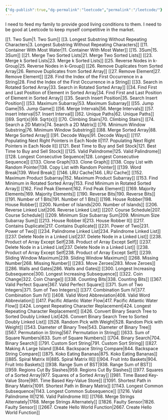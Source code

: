 ```yaml
---
{"dg-publish":true,"dg-permalink":"leetcode","permalink":"/leetcode/"}
---
```


I need to feed my family to provide good living conditions to them. I need to be good at Leetcode to keep myself competitive in the market.

[[1. Two Sum\|1. Two Sum]]
[[3. Longest Substring Without Repeating Characters\|3. Longest Substring Without Repeating Characters]]
[[11. Container With Most Water\|11. Container With Most Water]]
[[15. 3Sum\|15. 3Sum]]
[[21. Merge Two Sorted Lists\|21. Merge Two Sorted Lists]]
[[23. Merge k Sorted Lists\|23. Merge k Sorted Lists]]
[[25. Reverse Nodes in k-Group\|25. Reverse Nodes in k-Group]]
[[26. Remove Duplicates from Sorted Array\|26. Remove Duplicates from Sorted Array]]
[[27. Remove Element\|27. Remove Element]]
[[28. Find the Index of the First Occurrence in a String\|28. Find the Index of the First Occurrence in a String]]
[[33. Search in Rotated Sorted Array\|33. Search in Rotated Sorted Array]]
[[34. Find First and Last Position of Element in Sorted Array\|34. Find First and Last Position of Element in Sorted Array]]
[[35. Search Insert Position\|35. Search Insert Position]]
[[53. Maximum Subarray\|53. Maximum Subarray]]
[[55. Jump Game\|55. Jump Game]]
[[56. Merge Intervals\|56. Merge Intervals]]
[[57. Insert Interval\|57. Insert Interval]]
[[62. Unique Paths\|62. Unique Paths]]
[[69. Sqrt(x)\|69. Sqrt(x)]]
[[70. Climbing Stairs\|70. Climbing Stairs]]
[[74. Search a 2D Matrix\|74. Search a 2D Matrix]]
[[76. Minimum Window Substring\|76. Minimum Window Substring]]
[[88. Merge Sorted Array\|88. Merge Sorted Array]]
[[91. Decode Ways\|91. Decode Ways]]
[[117. Populating Next Right Pointers in Each Node II\|117. Populating Next Right Pointers in Each Node II]]
[[121. Best Time to Buy and Sell Stock\|121. Best Time to Buy and Sell Stock]]
[[125. Valid Palindrome\|125. Valid Palindrome]]
[[128. Longest Consecutive Sequence\|128. Longest Consecutive Sequence]]
[[133. Clone Graph\|133. Clone Graph]]
[[138. Copy List with Random Pointer\|138. Copy List with Random Pointer]]
[[139. Word Break\|139. Word Break]]
[[146. LRU Cache\|146. LRU Cache]]
[[152. Maximum Product Subarray\|152. Maximum Product Subarray]]
[[153. Find Minimum in Rotated Sorted Array\|153. Find Minimum in Rotated Sorted Array]]
[[162. Find Peak Element\|162. Find Peak Element]]
[[169. Majority Elements\|169. Majority Elements]]
[[190. Reverse Bits\|190. Reverse Bits]]
[[191. Number of 1 Bits\|191. Number of 1 Bits]]
[[198. House Robber\|198. House Robber]]
[[200. Number of Islands\|200. Number of Islands]]
[[206. Reverse Linked List\|206. Reverse Linked List]]
[[207. Course Schedule\|207. Course Schedule]]
[[209. Minimum Size Subarray Sum\|209. Minimum Size Subarray Sum]]
[[213. House Robber II\|213. House Robber II]]
[[217. Contains Duplicate\|217. Contains Duplicate]]
[[231. Power of Two\|231. Power of Two]]
[[234. Palindrome Linked List\|234. Palindrome Linked List]]
[[237. Delete Node in a Linked List\|237. Delete Node in a Linked List]]
[[238. Product of Array Except Self\|238. Product of Array Except Self]]
[[237. Delete Node in a Linked List\|237. Delete Node in a Linked List]]
[[238. Product of Array Except Self\|238. Product of Array Except Self]]
[[239. Sliding Window Maximum\|239. Sliding Window Maximum]]
[[268. Missing Number\|268. Missing Number]]
[[283. Move Zeroes\|283. Move Zeroes]]
[[286. Walls and Gates\|286. Walls and Gates]]
[[300. Longest Increasing Subsequence\|300. Longest Increasing Subsequence]]
[[322. Coin Change\|322. Coin Change]]
[[338. Counting Bits\|338. Counting Bits]]
[[367. Valid Perfect Square\|367. Valid Perfect Square]]
[[371. Sum of Two Integers\|371. Sum of Two Integers]]
[[377. Combination Sum IV\|377. Combination Sum IV]]
[[408. Valid Word Abbreviation\|408. Valid Word Abbreviation]]
[[417. Pacific Atlantic Water Flow\|417. Pacific Atlantic Water Flow]]
[[424. Longest Repeating Character Replacement\|424. Longest Repeating Character Replacement]]
[[426. Convert Binary Search Tree to Sorted Doubly Linked List\|426. Convert Binary Search Tree to Sorted Doubly Linked List]]
[[528. Random Pick with Weight\|528. Random Pick with Weight]]
[[543. Diameter of Binary Tree\|543. Diameter of Binary Tree]]
[[567. Permutation in String\|567. Permutation in String]]
[[633. Sum of Square Numbers\|633. Sum of Square Numbers]]
[[704. Binary Search\|704. Binary Search]]
[[791. Custom Sort String\|791. Custom Sort String]]
[[827. Making A Large Island
[[844. Backspace String Compare\|844. Backspace String Compare]]
[[875. Koko Eating Bananas\|875. Koko Eating Bananas]]
[[885. Spiral Matrix III\|885. Spiral Matrix III]]
[[904. Fruit Into Baskets\|904. Fruit Into Baskets]]
[[938. Range Sum of BST\|938. Range Sum of BST]]
[[959. Regions Cut By Slashes\|959. Regions Cut By Slashes]]
[[977. Squares of a Sorted Array\|977. Squares of a Sorted Array]]
[[981. Time Based Key-Value Store\|981. Time Based Key-Value Store]]
[[1091. Shortest Path in Binary Matrix\|1091. Shortest Path in Binary Matrix]]
[[1143. Longest Common Subsequence\|1143. Longest Common Subsequence]]
[[1216. Valid Palindrome III\|1216. Valid Palindrome III]]
[[1768. Merge Strings Alternately\|1768. Merge Strings Alternately]]
[[1826. Faulty Sensor\|1826. Faulty Sensor]]
[[2667. Create Hello World Function\|2667. Create Hello World Function]]